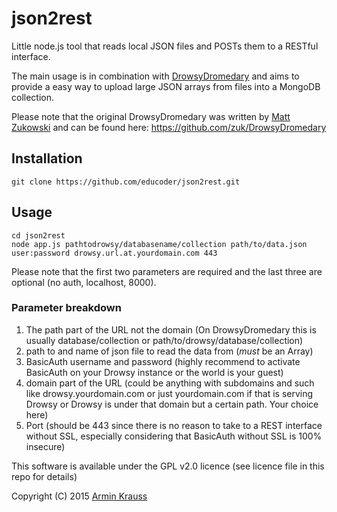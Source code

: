 # json2rest
Little node.js tool that reads local JSON files and POSTs them to a RESTful interface.

The main usage is in combination with [DrowsyDromedary](https://github.com/educoder/DrowsyDromedary) and aims to provide a easy way to upload large JSON arrays from files into a MongoDB collection.

Please note that the original DrowsyDromedary was written by [Matt Zukowski](https://github.com/zuk "Matt's github profile") and can be found here: https://github.com/zuk/DrowsyDromedary

## Installation
```
git clone https://github.com/educoder/json2rest.git
```

## Usage
```
cd json2rest
node app.js pathtodrowsy/databasename/collection path/to/data.json user:password drowsy.url.at.yourdomain.com 443
```
Please note that the first two parameters are required and the last three are optional (no auth, localhost, 8000).

### Parameter breakdown
1. The path part of the URL not the domain (On DrowsyDromedary this is usually database/collection or path/to/drowsy/database/collection)
2. path to and name of json file to read the data from (*must* be an Array)
3. BasicAuth username and password (highly recommend to activate BasicAuth on your Drowsy instance or the world is your guest)
4. domain part of the URL (could be anything with subdomains and such like drowsy.yourdomain.com or just yourdomain.com if that is serving Drowsy or Drowsy is under that domain but a certain path. Your choice here)
5. Port (should be 443 since there is no reason to take to a REST interface without SSL, especially considering that BasicAuth without SSL is 100% insecure)

This software is available under the GPL v2.0 licence (see licence file in this repo for details)

Copyright (C) 2015 [Armin Krauss](https://github.com/mackrauss "Armin's github profile")
